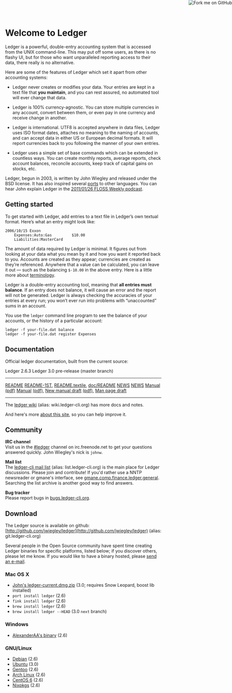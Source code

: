<a href="http://github.com/jwiegley/ledger">
<img style="position: absolute; top: 0; right: 0; border: 0;" src="https://assets2.github.com/img/71eeaab9d563c2b3c590319b398dd35683265e85?repo=&url=http%3A%2F%2Fs3.amazonaws.com%2Fgithub%2Fribbons%2Fforkme_right_gray_6d6d6d.png&path=" alt="Fork me on GitHub" />
</a>

# Welcome to Ledger

Ledger is a powerful, double-entry accounting system that is accessed
from the UNIX command-line. This may put off some users, as there is no
flashy UI, but for those who want unparalleled reporting access to their
data, there really is no alternative.

Here are some of the features of Ledger which set it apart from other
accounting systems:

-   Ledger never creates or modifies your data. Your entries are kept in
    a text file that **you maintain**, and you can rest assured, no
    automated tool will ever change that data.

-   Ledger is 100% currency-agnostic. You can store multiple currencies
    in any account, convert between them, or even pay in one currency
    and receive change in another.

-   Ledger is international. UTF8 is accepted anywhere in data files,
    Ledger uses ISO format dates, attaches no meaning to the naming of
    accounts, and can accept data in either US or European decimal
    formats. It will report currencies back to you following the manner
    of your own entries.

-   Ledger uses a simple set of base commands which can be extended in
    countless ways. You can create monthly reports, average reports,
    check account balances, reconcile accounts, keep track of capital
    gains on stocks, etc.

Ledger, begun in 2003, is written by John Wiegley and released under the BSD license.
It has also inspired several [ports](http://wiki.ledger-cli.org/Ports) to other languages.
You can hear John explain Ledger in the [2011/01/26 FLOSS Weekly podcast](http://twit.tv/floss150).

## Getting started

To get started with Ledger, add entries to a text file in Ledger’s own
textual format. Here’s what an entry might look like:

    2006/10/15 Exxon
        Expenses:Auto:Gas         $10.00
        Liabilities:MasterCard

The amount of data required by Ledger is minimal. It figures out from
looking at your data what you mean by it and how you want it reported
back to you. Accounts are created as they appear; currencies are created
as they’re referenced. Anywhere that a value can be calculated, you can
leave it out — such as the balancing `$-10.00` in the above entry.
Here is a little more about [terminology](http://wiki.ledger-cli.org/Terminology).

Ledger is a double-entry accounting tool, meaning that **all entries
must balance**. If an entry does not balance, it will cause an error and
the report will not be generated. Ledger is always checking the
accuracies of your entries at every run; you won’t ever run into
problems with “unaccounted” sums in an account.

You use the `ledger` command line program to see the balance of your
accounts, or the history of a particular account:

    ledger -f your-file.dat balance
    ledger -f your-file.dat register Expenses

## Documentation

Official ledger documentation, built from the current source:

  Ledger 2.6.3                                           Ledger 3.0 pre-release (master branch)
  ------------------------------------------------------ ----------------------------------------------------------------
  [README](2.6/README)                                   [README-1ST](3.0/README-1ST), [README.textile](3.0/README.textile), [doc/README](3.0/doc/README)
  [NEWS](2.6/NEWS)                                       [NEWS](3.0/doc/NEWS)
  [Manual](2.6/ledger.html) [(pdf)](2.6/ledger.pdf)      [Manual](3.0/doc/ledger.html) [(pdf)](3.0/doc/ledger.pdf), [New manual draft](3.0/doc/ledger3.html) [(pdf)](3.0/doc/ledger3.pdf), [Man page draft](3.0/doc/ledger.1.html)
  ------------------------------------------------------ ---------------------------------------------------------------

The [ledger wiki](https://github.com/jwiegley/ledger/wiki) (alias: wiki.ledger-cli.org)
has more docs and notes.

And here's more [about this site](README.html), so you can help improve it.

## Community

**IRC channel**  
Visit us in the [\#ledger](irc://irc.freenode.net/ledger) channel on irc.freenode.net
to get your questions answered quickly. John Wiegley's nick is `johnw`.

**Mail list**  
The [ledger-cli mail list](http://groups.google.com/group/ledger-cli)
(alias: list.ledger-cli.org) is the main place for Ledger discussions. Please join
and contribute!  If you'd rather use a NNTP newsreader or gmane's interface,
see [gmane.comp.finance.ledger.general](http://dir.gmane.org/gmane.comp.finance.ledger.general).
Searching the list archive is another good way to find answers.

**Bug tracker**  
Please report bugs in [bugs.ledger-cli.org](http://bugs.ledger-cli.org).

## Download

The Ledger source is available on github:
[http://github.com/jwiegley/ledger](http://github.com/jwiegley/ledger)
(alias: git.ledger-cli.org)

Several people in the Open Source community have spent time creating
Ledger binaries for specific platforms, listed below; if you discover
others, please let me know. If you would like to have a binary hosted,
please [send an e-mail](mailto:jwiegley@gmail.com).

### Mac OS X
- [John's ledger-current.dmg.zip](ftp://ftp.newartisans.com/pub/ledger/ledger-current.dmg.zip) (3.0; requires Snow Leopard, boost lib installed)
- `port install ledger` (2.6)
- `fink install ledger` (2.6)
- `brew install ledger` (2.6)
- `brew install ledger --HEAD` (3.0 `next` branch)

### Windows
- [AlexanderAA's binary](http://www.assembla.com/spaces/Goldcoast/documents) (2.6)

### GNU/Linux
- [Debian](http://qa.debian.org/developer.php?packages=ledger) (2.6)
- [Ubuntu](https://launchpad.net/~mbudde/+archive/ledger) (3.0)
- [Gentoo](http://packages.gentoo.org/package/app-office/ledger) (2.6)
- [Arch Linux](http://aur.archlinux.org/packages.php?ID=3086) (2.6)
- [CentOS 6](http://pkgs.org/centos-6-rhel-6/epel-i386/ledger-2.6.3-2.el6.i686.rpm.html) (2.6)
- [Nixpkgs](http://hydra.nixos.org/job/nixpkgs/trunk/ledger/) (2.6)
